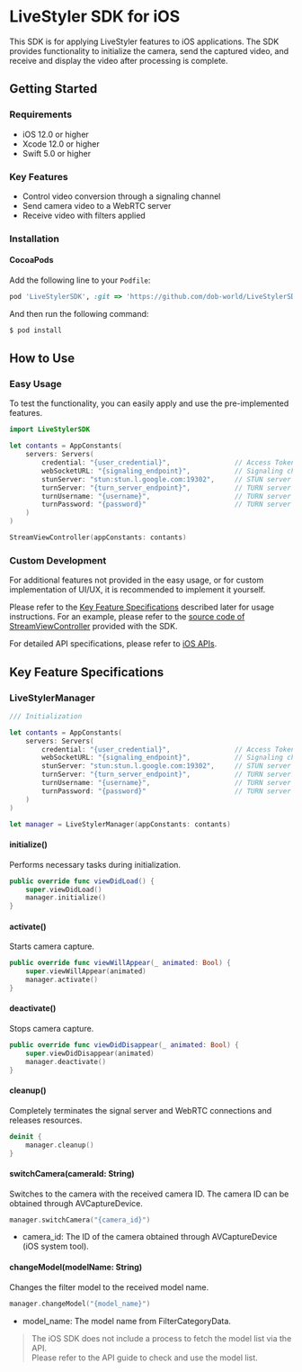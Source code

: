 # LiveStyler SDK for iOS

This SDK is for applying LiveStyler features to iOS applications.
The SDK provides functionality to initialize the camera, send the captured video, and receive and display the video after processing is complete.

## Getting Started

### Requirements

- iOS 12.0 or higher
- Xcode 12.0 or higher
- Swift 5.0 or higher

### Key Features

- Control video conversion through a signaling channel
- Send camera video to a WebRTC server
- Receive video with filters applied

### Installation

#### CocoaPods

Add the following line to your `Podfile`:

```ruby
pod 'LiveStylerSDK', :git => 'https://github.com/dob-world/LiveStylerSDKiOS.git', :tag => '0.0.1'
```

And then run the following command:

```bash
$ pod install
```

## How to Use

### Easy Usage

To test the functionality, you can easily apply and use the pre-implemented features.

```swift
import LiveStylerSDK

let contants = AppConstants(
    servers: Servers(
        credential: "{user_credential}",                // Access Token issued from the admin console
        webSocketURL: "{signaling_endpoint}",           // Signaling channel endpoint address for exchanging authentication information with the backend
        stunServer: "stun:stun.l.google.com:19302",     // STUN server address
        turnServer: "{turn_server_endpoint}",           // TURN server address
        turnUsername: "{username}",                     // TURN server authentication information
        turnPassword: "{password}"                      // TURN server authentication information
    )
)

StreamViewController(appConstants: contants)
```

### Custom Development

For additional features not provided in the easy usage, or for custom implementation of UI/UX, it is recommended to implement it yourself.

Please refer to the [Key Feature Specifications](#key-feature-specifications) described later for usage instructions.
For an example, please refer to the [source code of StreamViewController](ios-streamviewcontroller.md) provided with the SDK.

For detailed API specifications, please refer to [iOS APIs](reference-swift.md).


## Key Feature Specifications

### LiveStylerManager

```swift
/// Initialization

let contants = AppConstants(
    servers: Servers(
        credential: "{user_credential}",                // Access Token issued from the admin console
        webSocketURL: "{signaling_endpoint}",           // Signaling channel endpoint address for exchanging authentication information with the backend
        stunServer: "stun:stun.l.google.com:19302",     // STUN server address
        turnServer: "{turn_server_endpoint}",           // TURN server address
        turnUsername: "{username}",                     // TURN server authentication information
        turnPassword: "{password}"                      // TURN server authentication information
    )
)

let manager = LiveStylerManager(appConstants: contants)
```

#### initialize()

Performs necessary tasks during initialization.

```swift
public override func viewDidLoad() {
    super.viewDidLoad()
    manager.initialize()
}
```

#### activate()

Starts camera capture.

```swift
public override func viewWillAppear(_ animated: Bool) {
    super.viewWillAppear(animated)
    manager.activate()
}
```

####  deactivate()

Stops camera capture.

```swift
public override func viewDidDisappear(_ animated: Bool) {
    super.viewDidDisappear(animated)
    manager.deactivate()
}
```

#### cleanup()

Completely terminates the signal server and WebRTC connections and releases resources.

```swift
deinit {
    manager.cleanup()
}
```

#### switchCamera(cameraId: String)

Switches to the camera with the received camera ID.
The camera ID can be obtained through AVCaptureDevice.

```swift
manager.switchCamera("{camera_id}")
```

- camera_id: The ID of the camera obtained through AVCaptureDevice (iOS system tool).

#### changeModel(modelName: String)

Changes the filter model to the received model name.

```swift
manager.changeModel("{model_name}")
```

- model_name: The model name from FilterCategoryData.

> The iOS SDK does not include a process to fetch the model list via the API.<br/>
> Please refer to the API guide to check and use the model list.